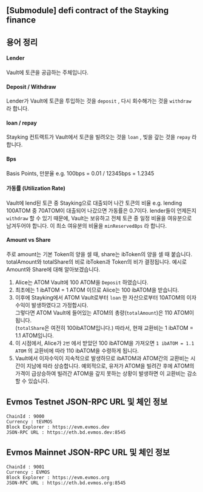 ## [Submodule] defi contract of the Stayking finance

## 용어 정리
#### Lender
Vault에 토큰을 공급하는 주체입니다.
#### Deposit / Withdraw
Lender가 Vault에 토큰을 투입하는 것을 `deposit` , 다시 회수해가는 것을 `withdraw` 라 합니다.
#### loan / repay
Stayking 컨트랙트가 Vault에서 토큰을 빌려오는 것을 `loan` , 빚을 갚는 것을 `repay` 라 합니다.
#### Bps
Basis Points, 만분율
e.g. 100bps = 0.01 / 12345bps = 1.2345
#### 가동률 (Utilization Rate)
Vault에 lend된 토큰 중 Stayking으로 대출되어 나간 토큰의 비율
e.g. lending 100ATOM 중 70ATOM이 대출되어 나갔으면 가동률은 0.7이다.
lender들이 언제든지 `withdraw` 할 수 있기 때문에, Vault는 보유하고 전체 토큰 중 일정 비율을 여유분으로 남겨두어야 합니다.
이 최소 여유분의 비율을 `minReservedBps` 라 합니다.
#### Amount vs Share
주로 amount는 기본 Token의 양을 셀 때, share는 ibToken의 양을 셀 때 붙습니다.
totalAmount와 totalShare의 비로 ibToken과 Token의 비가 결정됩니다.
예시로 Amount와 Share에 대해 알아보겠습니다.
1. Alice는 ATOM Vault에 100 ATOM을 `Deposit` 하였습니다.
2. 최초에는 1 ibATOM = 1 ATOM 이므로 Alice는 100 ibATOM을 받습니다.
3. 이후에 Stayking에서 ATOM Vault로부터 `loan` 한 자산으로부터 10ATOM의 이자수익이 발생하였다고 가정합시다.  
    그렇다면 ATOM Vault에 들어있는 ATOM의 총량(`totalAmount`)은 110 ATOM이 됩니다.  
    (`totalShare`은 여전히 100ibATOM입니다.)
    따라서, 현재 교환비는 1 ibATOM = 1.1 ATOM입니다.
4. 이 시점에서, Alice가 `2번` 에서 받았던 100 ibATOM을 가져오면 `1 ibATOM = 1.1 ATOM` 의 교환비에 따라 110 ibATOM을 수령하게 됩니다.
5. Vault에서 이자수익이 지속적으로 발생하므로 ibATOM과 ATOM간의 교환비는 시간이 지남에 따라 상승합니다.
    예외적으로, 유저가 ATOM을 빌려간 후에 ATOM의 가격이 급상승하여 빌려간 ATOM을 갚지 못하는 상황이 발생하면 이 교환비는 감소할 수 있습니다.


## Evmos Testnet JSON-RPC URL 및 체인 정보
```
ChainId : 9000
Currency : tEVMOS
Block Explorer : https://evm.evmos.dev
JSON-RPC URL : https://eth.bd.evmos.dev:8545	
```

## Evmos Mainnet JSON-RPC URL 및 체인 정보
```
ChainId : 9001
Currency : EVMOS
Block Explorer : https://evm.evmos.org
JSON-RPC URL : https://eth.bd.evmos.org:8545
```
